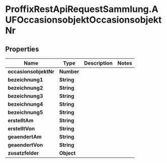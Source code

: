 # ProffixRestApiRequestSammlung.AUFOccasionsobjektOccasionsobjektNr

## Properties
Name | Type | Description | Notes
------------ | ------------- | ------------- | -------------
**occasionsobjektNr** | **Number** |  | 
**bezeichnung1** | **String** |  | 
**bezeichnung2** | **String** |  | 
**bezeichnung3** | **String** |  | 
**bezeichnung4** | **String** |  | 
**bezeichnung5** | **String** |  | 
**erstelltAm** | **String** |  | 
**erstelltVon** | **String** |  | 
**geaendertAm** | **String** |  | 
**geaendertVon** | **String** |  | 
**zusatzfelder** | **Object** |  | 


